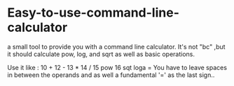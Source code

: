 # Easy-to-use-command-line-calculator
a small tool to provide you with a command line calculator. It's not "bc" ,but it should calculate pow, log, and sqrt as well as basic operations.

Use it like : <program> 10 + 12 - 13 * 14 / 15 pow 16 sqt loga = 
You have to leave spaces in between the operands and as well a fundamental 
'=' as the last sign..
